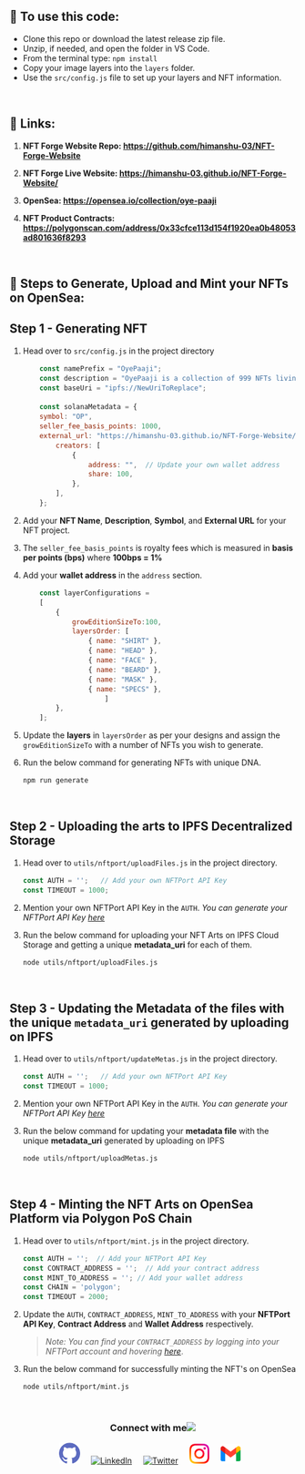 ## 📌 To use this code:

- Clone this repo or download the latest release zip file.
- Unzip, if needed, and open the folder in VS Code.
- From the terminal type:
    `npm install`
- Copy your image layers into the `layers` folder.
- Use the `src/config.js` file to set up your layers and NFT information.
<br>

## 🔗 Links:

1. **NFT Forge Website Repo: https://github.com/himanshu-03/NFT-Forge-Website** 

2. **NFT Forge Live Website: https://himanshu-03.github.io/NFT-Forge-Website/**

3. **OpenSea: https://opensea.io/collection/oye-paaji**

4. **NFT Product Contracts: https://polygonscan.com/address/0x33cfce113d154f1920ea0b48053ad801636f8293**

<br />

## 📝 Steps to Generate, Upload and Mint your NFTs on OpenSea:

## Step 1 - Generating NFT

1. Head over to `src/config.js` in the project directory

    ```js
        const namePrefix = "OyePaaji";
        const description = "OyePaaji is a collection of 999 NFTs living on the Polygon blockchain. With over 50+ hand-drawn traits.";
        const baseUri = "ipfs://NewUriToReplace";

        const solanaMetadata = {
        symbol: "OP",
        seller_fee_basis_points: 1000, 
        external_url: "https://himanshu-03.github.io/NFT-Forge-Website/",
            creators: [
                {
                    address: "",  // Update your own wallet address
                    share: 100,
                },
            ],
        };
    ```

2. Add your **NFT Name**, **Description**, **Symbol**, and **External URL** for your NFT project.

3. The `seller_fee_basis_points` is royalty fees which is measured in **basis per points (bps)** where **100bps = 1%**

4. Add your **wallet address** in the `address` section.

    ```js
        const layerConfigurations = 
        [
            {
                growEditionSizeTo:100,
                layersOrder: [
                    { name: "SHIRT" },
                    { name: "HEAD" },
                    { name: "FACE" },
                    { name: "BEARD" },
                    { name: "MASK" },
                    { name: "SPECS" },
                        ]
            },
        ];
    ```

5. Update the **layers** in `layersOrder` as per your designs and assign the `growEditionSizeTo` with a number of NFTs you wish to generate.

6. Run the below command for generating NFTs with unique DNA.

    ```bash
    npm run generate
    ```
<br />


## Step 2 - Uploading the arts to IPFS Decentralized Storage

1. Head over to `utils/nftport/uploadFiles.js` in the project directory.

    ```js
    const AUTH = '';   // Add your own NFTPort API Key
    const TIMEOUT = 1000;
    ```

2. Mention your own NFTPort API Key in the `AUTH`. *You can generate your NFTPort API Key [here](https://www.nftport.xyz/)*

3. Run the below command for uploading your NFT Arts on IPFS Cloud Storage and getting a unique **metadata_uri** for each of them.

    ```bash
    node utils/nftport/uploadFiles.js
    ```

<br />

## Step 3 - Updating the Metadata of the files with the unique `metadata_uri` generated by uploading on IPFS

1.  Head over to `utils/nftport/updateMetas.js` in the project directory.

    ```js
    const AUTH = '';   // Add your own NFTPort API Key
    const TIMEOUT = 1000;
    ```

2. Mention your own NFTPort API Key in the `AUTH`. *You can generate your NFTPort API Key [here](https://www.nftport.xyz/)*

3. Run the below command for updating your **metadata file** with the unique **metadata_uri** generated by uploading on IPFS

    ```bash
    node utils/nftport/uploadMetas.js
    ```

<br />

## Step 4 - Minting the NFT Arts on OpenSea Platform via Polygon PoS Chain

1. Head over to `utils/nftport/mint.js` in the project directory.

    ```js
    const AUTH = '';  // Add your NFTPort API Key
    const CONTRACT_ADDRESS = '';  // Add your contract address
    const MINT_TO_ADDRESS = ''; // Add your wallet address
    const CHAIN = 'polygon';
    const TIMEOUT = 2000;
    ```

2. Update the `AUTH`, `CONTRACT_ADDRESS`, `MINT_TO_ADDRESS` with your **NFTPort API Key**, **Contract Address** and **Wallet Address** respectively.

    > *Note: You can find your `CONTRACT_ADDRESS` by logging into your NFTPort account and hovering [here](https://dashboard.nftport.xyz/contracts)*.

3. Run the below command for successfully minting the NFT's on OpenSea

    ```bash
    node utils/nftport/mint.js
    ```

<br />

<div align="center">
<h3> Connect with me<a href="https://gifyu.com/image/Zy2f"><img src="https://github.com/milaan9/milaan9/blob/main/Handshake.gif" width="50px"></a>
</h3> 
<p align="center">
    <a href="https://www.github.com/himanshu-03" target="_blank" rel="noreferrer"><img alt="Github" width="37px" src="https://github.com/himanshu-03/himanshu-03/raw/main/assets/socials/github.png"></a> &nbsp&nbsp&nbsp
    <a href="https://www.linkedin.com/in/agarwal-himanshu" target="_blank"><img alt="LinkedIn" width="35px" src="https://cdn.iconscout.com/icon/free/png-512/free-linkedin-189-721962.png?f=webp&w=256"></a> &nbsp&nbsp&nbsp
    <a href="https://twitter.com/hiimanshu_03" target="_blank"><img alt="Twitter" width="35px" src="https://freelogopng.com/images/all_img/1690643777twitter-x%20logo-png-white.png"></a> &nbsp&nbsp&nbsp
    <a href="https://www.instagram.com/_._hiimanshu_._" target="_blank"><img alt="Instagram" width="35px" src="https://github.com/himanshu-03/himanshu-03/raw/main/assets/socials/instagram.png"></a> &nbsp&nbsp&nbsp
    <a href="mailto:himanshuaaagarwal2002@gmail.com" target="_blank"><img alt="Gmail" width="35px" src="https://github.com/himanshu-03/himanshu-03/raw/main/assets/socials/gmail.png"></a>&nbsp&nbsp&nbsp   
</p> 
